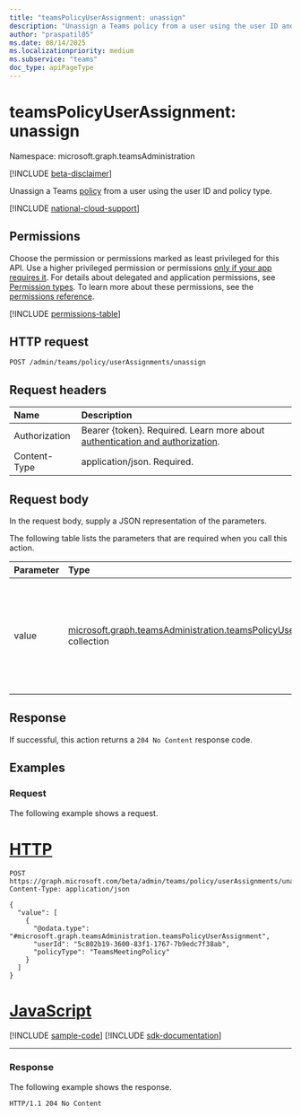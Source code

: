 ```yaml
---
title: "teamsPolicyUserAssignment: unassign"
description: "Unassign a Teams policy from a user using the user ID and policy type."
author: "praspatil05"
ms.date: 08/14/2025
ms.localizationpriority: medium
ms.subservice: "teams"
doc_type: apiPageType
---
```


# teamsPolicyUserAssignment: unassign

Namespace: microsoft.graph.teamsAdministration

[!INCLUDE [beta-disclaimer](../../includes/beta-disclaimer.md)]

Unassign a Teams [policy](../resources/teamsadministration-teamspolicyuserassignment.md) from a user using the user ID and policy type.

[!INCLUDE [national-cloud-support](../../includes/global-only.md)]

## Permissions

Choose the permission or permissions marked as least privileged for this API. Use a higher privileged permission or permissions [only if your app requires it](/graph/permissions-overview#best-practices-for-using-microsoft-graph-permissions). For details about delegated and application permissions, see [Permission types](/graph/permissions-overview#permission-types). To learn more about these permissions, see the [permissions reference](/graph/permissions-reference).

<!-- { "blockType": "permissions", "name": "teamsadministration_teamspolicyuserassignment_unassign" } -->
[!INCLUDE [permissions-table](../includes/permissions/teamsadministration-teamspolicyuserassignment-unassign-permissions.md)]

## HTTP request

<!-- {
  "blockType": "ignored"
}
-->
```http
POST /admin/teams/policy/userAssignments/unassign
```

## Request headers

|Name|Description|
|:---|:---|
|Authorization|Bearer {token}. Required. Learn more about [authentication and authorization](/graph/auth/auth-concepts).|
|Content-Type|application/json. Required.|

## Request body

In the request body, supply a JSON representation of the parameters.

The following table lists the parameters that are required when you call this action.

|Parameter|Type|Description|
|:---|:---|:---|
|value|[microsoft.graph.teamsAdministration.teamsPolicyUserAssignment](../resources/teamsadministration-teamspolicyuserassignment.md) collection|A collection of user-policy assignment objects that specify the user ID and policy type to unassign.|

## Response

If successful, this action returns a `204 No Content` response code.

## Examples

### Request

The following example shows a request.
# [HTTP](#tab/http)
<!-- {
  "blockType": "request",
  "name": "teamspolicyuserassignmentthis.unassign"
}
-->
```http
POST https://graph.microsoft.com/beta/admin/teams/policy/userAssignments/unassign
Content-Type: application/json

{
  "value": [
    {
      "@odata.type": "#microsoft.graph.teamsAdministration.teamsPolicyUserAssignment",
      "userId": "5c802b19-3600-83f1-1767-7b9edc7f38ab",
      "policyType": "TeamsMeetingPolicy"
    }
  ]
}
```

# [JavaScript](#tab/javascript)
[!INCLUDE [sample-code](../includes/snippets/javascript/teamspolicyuserassignmentthisunassign-javascript-snippets.md)]
[!INCLUDE [sdk-documentation](../includes/snippets/snippets-sdk-documentation-link.md)]

---

### Response

The following example shows the response.
<!-- {
  "blockType": "response",
  "truncated": true
}
-->
```http
HTTP/1.1 204 No Content
```

